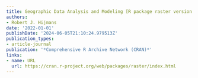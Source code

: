 ```yaml
---
title: Geographic Data Analysis and Modeling [R package raster version 3.5-15]
authors:
- Robert J. Hijmans
date: '2022-01-01'
publishDate: '2024-06-05T21:10:24.979513Z'
publication_types:
- article-journal
publication: '*Comprehensive R Archive Network (CRAN)*'
links:
- name: URL
  url: https://cran.r-project.org/web/packages/raster/index.html
---
```

